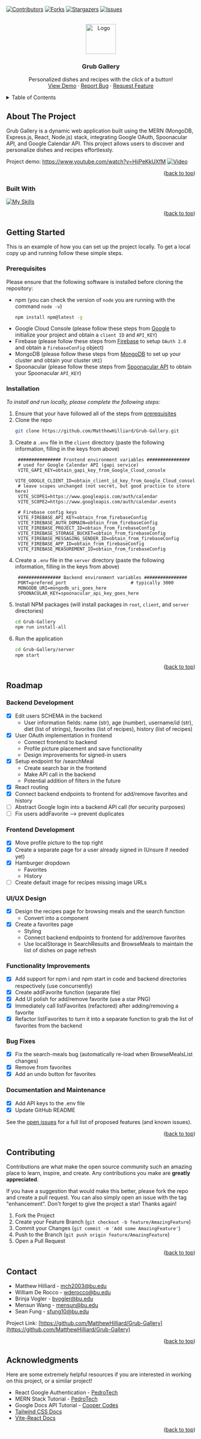 <!-- NOTE: this readme was based off of https://github.com/othneildrew/Best-README-Template/blob/master/BLANK_README.md -->

<!-- Improved compatibility of back to top link: See: https://github.com/othneildrew/Best-README-Template/pull/73 -->
<a name="readme-top"></a>


<!-- PROJECT SHIELDS -->
[![Contributors][contributors-shield]][contributors-url]
[![Forks][forks-shield]][forks-url]
[![Stargazers][stars-shield]][stars-url]
[![Issues][issues-shield]][issues-url]
<!-- These are prob not needed
[![MIT License][license-shield]][license-url]
[![LinkedIn][linkedin-shield]][linkedin-url]
-->


<!-- PROJECT LOGO -->
<br />
<div align="center">
  <a href="https://github.com/MatthewHilliard/Grub-Gallery">
    <img src="client/src/assets/forkandknife.png" alt="Logo" width="80" height="80">
  </a>

  <h3 align="center">Grub Gallery</h3>

  <p align="center">
    Personalized dishes and recipes with the click of a button!
    <br />
    <a href="https://www.youtube.com/watch?v=HiiPeKkUXfM" target= "_blank">View Demo</a>
    ·
    <a href="https://github.com/MatthewHilliard/Grub-Gallery/issues">Report Bug</a>
    ·
    <a href="https://github.com/MatthewHilliard/Grub-Gallery/issues">Request Feature</a>
  </p>
</div>



<!-- TABLE OF CONTENTS -->
<details>
  <summary>Table of Contents</summary>
  <ol>
    <li>
      <a href="#about-the-project">About The Project</a>
      <ul>
        <li><a href="#built-with">Built With</a></li>
      </ul>
    </li>
    <li>
      <a href="#getting-started">Getting Started</a>
      <ul>
        <li><a href="#prerequisites">Prerequisites</a></li>
        <li><a href="#installation">Installation</a></li>
      </ul>
    </li>
    <!-- <li><a href="#usage">Usage</a></li> -->
    <li><a href="#roadmap">Roadmap</a></li>
    <li><a href="#contributing">Contributing</a></li>
    <!-- <li><a href="#license">License</a></li> -->
    <li><a href="#contact">Contact</a></li>
    <li><a href="#acknowledgments">Acknowledgments</a></li>
  </ol>
</details>



<!-- ABOUT THE PROJECT -->
## About The Project

Grub Gallery is a dynamic web application built using the MERN (MongoDB, Express.js, React, Node.js) stack, integrating Google OAuth, Spoonacular API, and Google Calendar API. This project allows users to discover and personalize dishes and recipes effortlessly.

Project demo: https://www.youtube.com/watch?v=HiiPeKkUXfM
[![Video](client/src/assets/appscreenshot.jpeg)](https://www.youtube.com/watch?v=HiiPeKkUXfM)

<p align="right">(<a href="#readme-top">back to top</a>)</p>



### Built With

[![My Skills](https://skillicons.dev/icons?i=git,js,html,tailwind,css,react,vite,mongodb,nodejs,express,figma)](https://skillicons.dev)

<p align="right">(<a href="#readme-top">back to top</a>)</p>



<!-- GETTING STARTED -->
## Getting Started

This is an example of how you can set up the project locally.
To get a local copy up and running follow these simple steps.

### Prerequisites

Please ensure that the following software is installed before cloning the repository:
* npm (you can check the version of `node` you are running with the command `node -v`)
  ```sh
  npm install npm@latest -g
  ```
* Google Cloud Console (please follow these steps from [Google](https://support.google.com/cloud/answer/6158849?hl=en) to initialize your project and obtain a `client ID` and `API_KEY`)
* Firebase (please follow these steps from [Firebase](https://firebase.google.com/docs/web/setup) to setup `OAuth 2.0` and obtain a `firebaseConfig` object)
* MongoDB (please follow these steps from [MongoDB](https://www.mongodb.com/docs/compass/current/connect/) to set up your cluster and obtain your cluster `URI`)
* Spoonacular (please follow these steps from [Spoonacular API](https://spoonacular.com/food-api/console#Dashboard) to obtain your Spoonacular `API_KEY`)

### Installation

_To install and run locally, please complete the following steps:_

1. Ensure that your have followed all of the steps from [prerequisites](#prerequisites)
3. Clone the repo
   ```sh
   git clone https://github.com/MatthewHilliard/Grub-Gallery.git
   ```
4. Create a `.env` file in the `client` directory (paste the following information, filling in the keys from above)
   ```env
    ################ Frontend environment variables ################
    # used for Google Calendar API (gapi service)
    VITE_GAPI_KEY=obtain_gapi_key_from_Google_Cloud_console
    VITE_GOOGLE_CLIENT_ID=obtain_client_id_key_from_Google_Cloud_console
    # leave scopes unchanged (not secret, but good practice to store here)
    VITE_SCOPE1=https://www.googleapis.com/auth/calendar
    VITE_SCOPE2=https://www.googleapis.com/auth/calendar.events

    # Firebase config keys
    VITE_FIREBASE_API_KEY=obtain_from_firebaseConfig
    VITE_FIREBASE_AUTH_DOMAIN=obtain_from_firebaseConfig
    VITE_FIREBASE_PROJECT_ID=obtain_from_firebaseConfig
    VITE_FIREBASE_STORAGE_BUCKET=obtain_from_firebaseConfig
    VITE_FIREBASE_MESSAGING_SENDER_ID=obtain_from_firebaseConfig
    VITE_FIREBASE_APP_ID=obtain_from_firebaseConfig
    VITE_FIREBASE_MEASUREMENT_ID=obtain_from_firebaseConfig
   ```
5. Create a `.env` file in the `server` directory (paste the following information, filling in the keys from above)
   ```env
    ################ Backend environment variables ################
    PORT=prefered_port                        # typically 3000
    MONGODB_URI=mongodb_uri_goes_here
    SPOONACULAR_KEY=spoonacular_api_key_goes_here
   ```
6. Install NPM packages (will install packages in `root`, `client`, and `server` directories)
   ```sh
   cd Grub-Gallery
   npm run install-all
   ```
7. Run the application
   ```sh
   cd Grub-Gallery/server
   npm start
   ```

<p align="right">(<a href="#readme-top">back to top</a>)</p>



<!-- USAGE EXAMPLES 
## Usage

Use this space to show useful examples of how a project can be used. Additional screenshots, code examples and demos work well in this space. You may also link to more resources.

_For more examples, please refer to the [Documentation](https://example.com)_

<p align="right">(<a href="#readme-top">back to top</a>)</p>

-->

<!-- ROADMAP -->
## Roadmap

### Backend Development
- [x] Edit users SCHEMA in the backend
  - User information fields: name (str), age (number), username/id (str), diet (list of strings), favorites (list of recipes), history (list of recipes)
- [x] User OAuth implementation in frontend
  - Connect frontend to backend
  - Profile picture placement and save functionality
  - Design improvements for signed-in users
- [x] Setup endpoint for /searchMeal
  - Create search bar in the frontend
  - Make API call in the backend
  - Potential addition of filters in the future
- [x] React routing
- [x] Connect backend endpoints to frontend for add/remove favorites and history
- [ ] Abstract Google login into a backend API call (for security purposes)
- [ ] Fix users addFavorite --> prevent duplicates

### Frontend Development
- [x] Move profile picture to the top right
- [x] Create a separate page for a user already signed in (Unsure if needed yet)
- [x] Hamburger dropdown
  - Favorites
  - History
- [ ] Create default image for recipes missing image URLs

### UI/UX Design
- [x] Design the recipes page for browsing meals and the search function
  - Convert into a component
- [x] Create a favorites page
  - Styling
  - Connect backend endpoints to frontend for add/remove favorites
  - Use localStorage in SearchResults and BrowseMeals to maintain the list of dishes on page refresh

### Functionality Improvements
- [x] Add support for npm i and npm start in code and backend directories respectively (use concurrently)
- [x] Create addFavorite function (separate file)
- [x] Add UI polish for add/remove favorite (use a star PNG)
- [x] Immediately call listFavorites (refactored) after adding/removing a favorite
- [x] Refactor listFavorites to turn it into a separate function to grab the list of favorites from the backend

### Bug Fixes
- [x] Fix the search-meals bug (automatically re-load when BrowseMealsList changes)
- [x] Remove from favorites
- [x] Add an undo button for favorites

### Documentation and Maintenance
- [x] Add API keys to the .env file
- [x] Update GitHub README

See the [open issues](https://github.com/MatthewHilliard/Grub-Gallery/issues) for a full list of proposed features (and known issues).

<p align="right">(<a href="#readme-top">back to top</a>)</p>



<!-- CONTRIBUTING -->
## Contributing

Contributions are what make the open source community such an amazing place to learn, inspire, and create. Any contributions you make are **greatly appreciated**.

If you have a suggestion that would make this better, please fork the repo and create a pull request. You can also simply open an issue with the tag "enhancement".
Don't forget to give the project a star! Thanks again!

1. Fork the Project
2. Create your Feature Branch (`git checkout -b feature/AmazingFeature`)
3. Commit your Changes (`git commit -m 'Add some AmazingFeature'`)
4. Push to the Branch (`git push origin feature/AmazingFeature`)
5. Open a Pull Request

<p align="right">(<a href="#readme-top">back to top</a>)</p>



<!-- LICENSE -->
<!-- ## License

Distributed under the MIT License. See `LICENSE.txt` for more information.

<p align="right">(<a href="#readme-top">back to top</a>)</p> -->



<!-- CONTACT -->
## Contact

* Matthew Hilliard - mch2003@bu.edu
* William De Rocco - wderocco@bu.edu
* Brinja Vogler - bvogler@bu.edu
* Mensun Wang - mensun@bu.edu
* Sean Fung - sfung10@bu.edu

Project Link: [https://github.com/MatthewHilliard/Grub-Gallery](https://github.com/MatthewHilliard/Grub-Gallery)

<p align="right">(<a href="#readme-top">back to top</a>)</p>



<!-- ACKNOWLEDGMENTS -->
## Acknowledgments

Here are some extremely helpful resources if you are interested in working on this project, or a similar project!

* React Google Authentication - [PedroTech](https://www.youtube.com/watch?v=vDT7EnUpEoo)
* MERN Stack Tutorial - [PedroTech](https://www.youtube.com/watch?v=I7EDAR2GRVo)
* Google Docs API Tutorial - [Cooper Codes](https://www.youtube.com/watch?v=0KoZSVnTnkA)
* [Tailwind CSS Docs](https://tailwindcss.com/)
* [Vite-React Docs](https://vitejs.dev/guide/)


<p align="right">(<a href="#readme-top">back to top</a>)</p>



<!-- MARKDOWN LINKS & IMAGES -->
<!-- https://www.markdownguide.org/basic-syntax/#reference-style-links -->
[contributors-shield]: https://img.shields.io/github/contributors/MatthewHilliard/Grub-Gallery.svg?style=for-the-badge
[contributors-url]: https://github.com/MatthewHilliard/Grub-Gallery/graphs/contributors
[forks-shield]: https://img.shields.io/github/forks/MatthewHilliard/Grub-Gallery.svg?style=for-the-badge
[forks-url]: https://github.com/MatthewHilliard/Grub-Gallery/network/members
[stars-shield]: https://img.shields.io/github/stars/MatthewHilliard/Grub-Gallery.svg?style=for-the-badge
[stars-url]: https://github.com/MatthewHilliard/Grub-Gallery/stargazers
[issues-shield]: https://img.shields.io/github/issues/MatthewHilliard/Grub-Gallery.svg?style=for-the-badge
[issues-url]: https://github.com/MatthewHilliard/Grub-Gallery/issues
[license-shield]: https://img.shields.io/github/license/MatthewHilliard/Grub-Gallery.svg?style=for-the-badge
[license-url]: https://github.com/MatthewHilliard/Grub-Gallery/blob/master/LICENSE.txt
[linkedin-shield]: https://img.shields.io/badge/-LinkedIn-black.svg?style=for-the-badge&logo=linkedin&colorB=555
<!-- [linkedin-url]: https://linkedin.com/in/othneildrew -->
<!-- [product-screenshot]: images/screenshot.png -->
